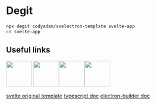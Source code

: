 # Degit

```bash
npx degit codyadam/svelectron-template svelte-app
cd svelte-app
```

## Useful links

<img src="https://svelte.dev/favicon.png" alt=""  width="70px"/> <img src="https://www.electronjs.org/images/favicon.ico" alt=""  width="70px"/><img src="https://www.typescriptlang.org/assets/images/icons/favicon.ico" alt="" width="70px" /><img src="https://sass-lang.com/favicon.ico" alt=""  width="70px"/>

[svelte original template](https://github.com/sveltejs/template)
[typescript doc](https://www.typescriptlang.org/docs/home.html)
[electron-builder doc](https://www.electron.build/)
